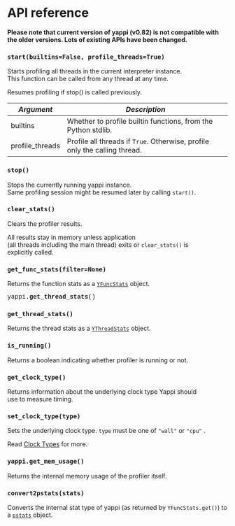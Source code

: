 # API reference

**Please note that current version of yappi (v0.82) is not compatible with the older versions.
Lots of existing APIs have been changed.**


### `start(builtins=False, profile_threads=True)`

Starts profiling all threads in the current interpreter instance. 
This function can be called from any thread at any time. 

Resumes profiling if stop() is called previously.

| *Argument*      | *Description*                                                                         |
|-----------------|---------------------------------------------------------------------------------------|
| builtins        | Whether to profile builtin functions, from the Python stdlib.                         |
| profile_threads | Profile all threads if `True`. Otherwise, profile only the calling thread.            |

### `stop()`

Stops the currently running yappi instance. 
Same profiling session might be resumed later by calling `start()`.

### `clear_stats()`

Clears the profiler results. 

All results stay in memory unless application (all threads including the main thread) exits or `clear_stats()` is explicitly called.

### `get_func_stats(filter=None)`

Returns the function stats as a [`YFuncStats`](./YFuncStats.md) object.

<font face='Courier New'> yappi.<b>get\_thread\_stats</b>() </font>

### `get_thread_stats()`

Returns the thread stats as a [`YThreadStats`](./YThreadStats.md) object.

### `is_running()`

Returns a boolean indicating whether profiler is running or not.

### `get_clock_type()`

Returns information about the underlying clock type Yappi should use to measure timing.

### `set_clock_type(type)`

Sets the underlying clock type. `type` must be one of `"wall"` or `"cpu"` .

Read [Clock Types](./clock_types.md) for more.

### `yappi.get_mem_usage()`

Returns the internal memory usage of the profiler itself.

### `convert2pstats(stats)`

Converts the internal stat type of yappi (as returned by `YFuncStats.get()`) to a [`pstats`](https://docs.python.org/3/library/profile.html#module-pstats) object.
